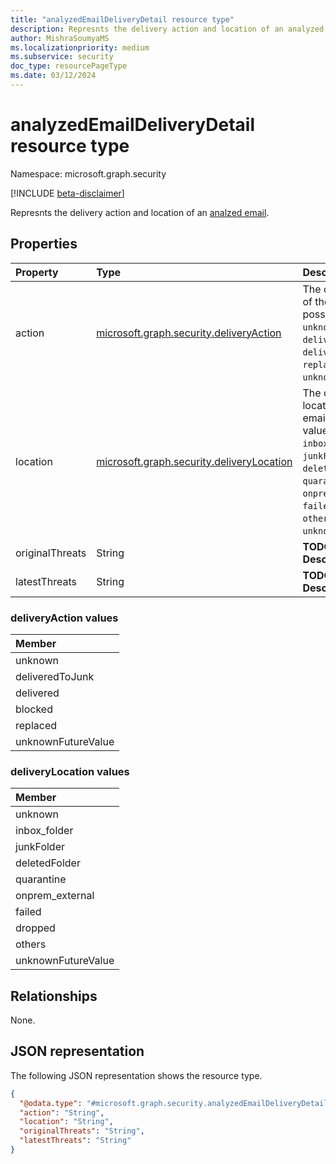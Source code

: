 ```yaml
---
title: "analyzedEmailDeliveryDetail resource type"
description: Represnts the delivery action and location of an analyzed email.
author: MishraSoumyaMS
ms.localizationpriority: medium
ms.subservice: security
doc_type: resourcePageType
ms.date: 03/12/2024
---
```


# analyzedEmailDeliveryDetail resource type

Namespace: microsoft.graph.security

[!INCLUDE [beta-disclaimer](../../includes/beta-disclaimer.md)]

Represnts the delivery action and location of an [analzed email](security-analyzedemail.md).

## Properties
|Property|Type|Description|
|:---|:---|:---|
|action|[microsoft.graph.security.deliveryAction](#deliveryaction-values)|The delivery action of the email. The possible values are: `unknown`, `deliveredToJunk`, `delivered`, `blocked`, `replaced`, `unknownFutureValue`.|
|location|[microsoft.graph.security.deliveryLocation](#deliverylocation-values)|The delivery location of the email. The possible values are: `unknown`, `inbox_folder`, `junkFolder`, `deletedFolder`, `quarantine`, `onprem_external`, `failed`, `dropped`, `others`, `unknownFutureValue`.|
|originalThreats|String|**TODO: Add Description**|
|latestThreats|String|**TODO: Add Description**|

### deliveryAction values

|Member|
|:---|
|unknown|
|deliveredToJunk|
|delivered|
|blocked|
|replaced|
|unknownFutureValue|

### deliveryLocation values

|Member|
|:---|
|unknown|
|inbox_folder|
|junkFolder|
|deletedFolder|
|quarantine|
|onprem_external|
|failed|
|dropped|
|others|
|unknownFutureValue|

## Relationships
None.

## JSON representation
The following JSON representation shows the resource type.
<!-- {
  "blockType": "resource",
  "@odata.type": "microsoft.graph.security.analyzedEmailDeliveryDetail"
}
-->
``` json
{
  "@odata.type": "#microsoft.graph.security.analyzedEmailDeliveryDetail",
  "action": "String",
  "location": "String",
  "originalThreats": "String",
  "latestThreats": "String"
}
```

